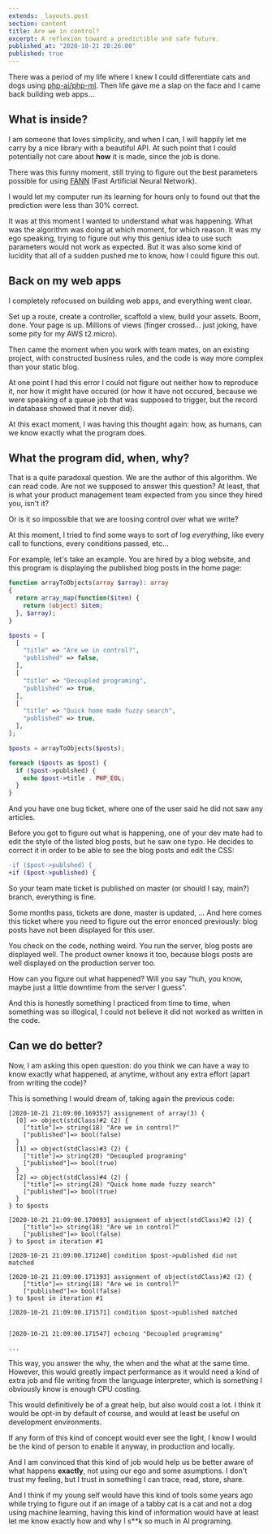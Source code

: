 ```yaml
---
extends: _layouts.post
section: content
title: Are we in control?
excerpt: A reflexion toward a predictible and safe future.
published_at: "2020-10-21 20:26:00"
published: true
---
```


There was a period of my life where I knew I could differentiate cats and dogs using [php-ai/php-ml](https://packagist.org/packages/php-ai/php-ml). Then life gave me a slap on the face and I came back building web apps...

## What is inside?

I am someone that loves simplicity, and when I can, I will happily let me carry by a nice library with a beautiful API. At such point that I could potentially not care about **how** it is made, since the job is done.

There was this funny moment, still trying to figure out the best parameters possible for using [FANN](https://www.php.net/manual/fr/book.fann.php) (Fast Artificial Neural Network).

I would let my computer run its learning for hours only to found out that the prediction were less than 30% correct.

It was at this moment I wanted to understand what was happening. What was the algorithm was doing at which moment, for which reason. It was my ego speaking, trying to figure out why this genius idea to use such parameters would not work as expected. But it was also some kind of lucidity that all of a sudden pushed me to know, how I could figure this out.

## Back on my web apps

I completely refocused on building web apps, and everything went clear.

Set up a route, create a controller, scaffold a view, build your assets. Boom, done. Your page is up. Millions of views (finger crossed... just joking, have some pity for my AWS t2.micro).

Then came the moment when you work with team mates, on an existing project, with constructed business rules, and the code is way more complex than your static blog.

At one point I had this error I could not figure out neither how to reproduce it, nor how it might have occured (or how it have not occured, because we were speaking of a queue job that was supposed to trigger, but the record in database showed that it never did).

At this exact moment, I was having this thought again: how, as humans, can we know exactly what the program does.

## What the program did, when, why?

That is a quite paradoxal question. We are the author of this algorithm. We can read code. Are not we supposed to answer this question? At least, that is what your product management team expected from you since they hired you, isn't it?

Or is it so impossible that we are loosing control over what we write?

At this moment, I tried to find some ways to sort of log _everything_, like every call to functions, every conditions passed, etc...

For example, let's take an example. You are hired by a blog website, and this program is displaying the published blog posts in the home page:

```php
function arrayToObjects(array $array): array
{
  return array_map(function($item) {
    return (object) $item;
  }, $array);
}

$posts = [
  [
    "title" => "Are we in control?",
    "published" => false,
  ],
  [
    "title" => "Decoupled programing",
    "published" => true,
  ],
  [
    "title" => "Quick home made fuzzy search",
    "published" => true,
  ],
];

$posts = arrayToObjects($posts);

foreach ($posts as $post) {
  if ($post->publshed) {
    echo $post->title . PHP_EOL;
  }
}
```

And you have one bug ticket, where one of the user said he did not saw any articles.

Before you got to figure out what is happening, one of your dev mate had to edit the style of the listed blog posts, but he saw one typo. He decides to correct it in order to be able to see the blog posts and edit the CSS:

```diff
-if ($post->publshed) {
+if ($post->published) {
```

So your team mate ticket is published on master (or should I say, main?) branch, everything is fine.

Some months pass, tickets are done, master is updated, ... And here comes this ticket where you need to figure out the error enonced previously: blog posts have not been displayed for this user.

You check on the code, nothing weird. You run the server, blog posts are displayed well. The product owner knows it too, because blogs posts are well displayed on the production server too.

How can you figure out what happened? Will you say "huh, you know, maybe just a little downtime from the server I guess".

And this is honestly something I practiced from time to time, when something was so illogical, I could not believe it did not worked as written in the code.

## Can we do better?

Now, I am asking this open question: do you think we can have a way to know exactly what happened, at anytime, without any extra effort (apart from writing the code)?

This is something I would dream of, taking again the previous code:

```
[2020-10-21 21:09:00.169357] assignement of array(3) {
  [0] => object(stdClass)#2 (2) {
    ["title"]=> string(18) "Are we in control?"
    ["published"]=> bool(false)
  }
  [1] => object(stdClass)#3 (2) {
    ["title"]=> string(20) "Decoupled programing"
    ["published"]=> bool(true)
  }
  [2] => object(stdClass)#4 (2) {
    ["title"]=> string(28) "Quick home made fuzzy search"
    ["published"]=> bool(true)
  }
} to $posts

[2020-10-21 21:09:00.170093] assignment of object(stdClass)#2 (2) {
	["title"]=> string(18) "Are we in control?"
	["published"]=> bool(false)
} to $post in iteration #1

[2020-10-21 21:09:00.171240] condition $post->published did not matched

[2020-10-21 21:09:00.171393] assignment of object(stdClass)#2 (2) {
	["title"]=> string(18) "Are we in control?"
	["published"]=> bool(false)
} to $post in iteration #1

[2020-10-21 21:09:00.171571] condition $post->published matched


[2020-10-21 21:09:00.171547] echoing "Decoupled programing"

...
```

This way, you answer the why, the when and the what at the same time. However, this would greatly impact performance as it would need a kind of extra job and file writing from the language interpreter, which is something I obviously know is enough CPU costing.

This would definitively be of a great help, but also would cost a lot. I think it would be opt-in by default of course, and would at least be useful on development environments.

If any form of this kind of concept would ever see the light, I know I would be the kind of person to enable it anyway, in production and locally.

And I am convinced that this kind of job would help us be better aware of what happens **exactly**, not using our ego and some asumptions. I don't trust my feeling, but I trust in something I can trace, read, store, share.

And I think if my young self would have this kind of tools some years ago while trying to figure out if an image of a tabby cat is a cat and not a dog using machine learning, having this kind of information would have at least let me know exactly how and why I s\*\*k so much in AI programing.

